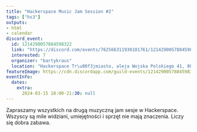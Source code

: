 ```yaml
---
title: "Hackerspace Music Jam Session #2"
tags: ["hs3"]
outputs:
- html
- calendar
discord_event:
  id: 1214290057884598322
  link: "https://discord.com/events/762566311930101761/1214290057884598322"
  interested: 7
  organizer: "bartykraus"
  location: "Hackerspace Tr\u00f3jmiasto, aleja Wojska Polskiego 41, 80-268 Gda\u0144sk"
featureImage: https://cdn.discordapp.com/guild-events/1214290057884598322/69f6ed82633d5bf44e4a6f552add540e.png?size=1024
eventInfo:
  dates:
    extra:
      2024-03-15 18:00-21:30: null
---
```

Zapraszamy wszystkich na drugą muzyczną jam sesje w Hackerspace. Wszyscy są mile widziani, umiejętności i sprzęt nie mają znaczenia. Liczy się dobra zabawa.
